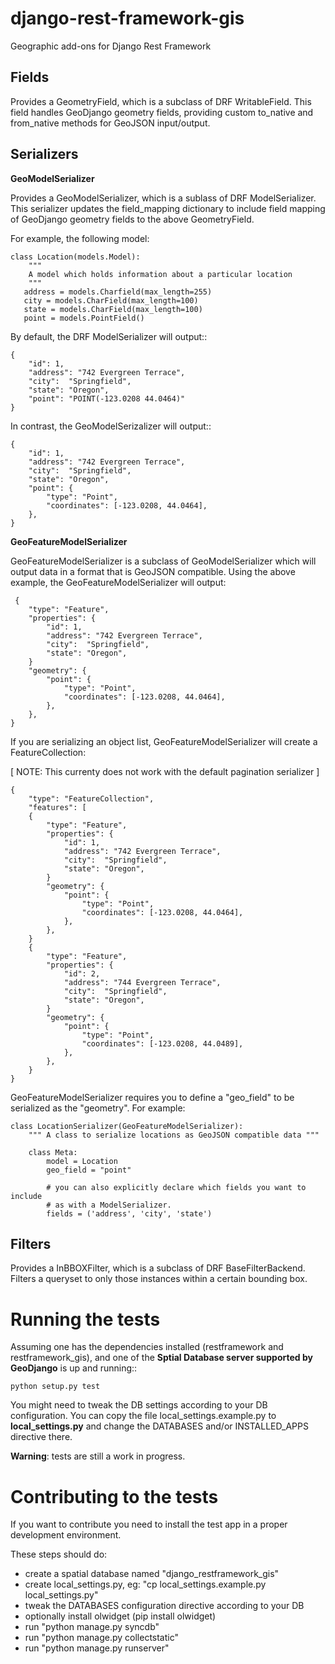 django-rest-framework-gis
=========================

Geographic add-ons for Django Rest Framework

Fields
------

Provides a GeometryField, which is a subclass of DRF WritableField. 
This field handles GeoDjango geometry fields, providing custom to_native 
and from_native methods for GeoJSON input/output.

Serializers
-----------

__GeoModelSerializer__

Provides a GeoModelSerializer, which is a sublass of DRF ModelSerializer.
This serializer updates the field_mapping dictionary to include
field mapping of GeoDjango geometry fields to the above GeometryField.

For example, the following model:

    class Location(models.Model):
        """
        A model which holds information about a particular location
        """
       address = models.Charfield(max_length=255)
       city = models.CharField(max_length=100)
       state = models.CharField(max_length=100)
       point = models.PointField()

By default, the DRF ModelSerializer will output::

    {
        "id": 1, 
        "address": "742 Evergreen Terrace", 
        "city":  "Springfield", 
        "state": "Oregon",
        "point": "POINT(-123.0208 44.0464)" 
    }

In contrast, the GeoModelSerizalizer will output::

    {
        "id": 1, 
        "address": "742 Evergreen Terrace", 
        "city":  "Springfield", 
        "state": "Oregon",
        "point": {
            "type": "Point",
            "coordinates": [-123.0208, 44.0464],
        },
    }
    
    
__GeoFeatureModelSerializer__

GeoFeatureModelSerializer is a subclass of GeoModelSerializer which will output data in a format that is GeoJSON
compatible. Using the above example, the GeoFeatureModelSerializer will output:

     {
        "type": "Feature",
        "properties": {
            "id": 1, 
            "address": "742 Evergreen Terrace", 
            "city":  "Springfield", 
            "state": "Oregon",
        }
        "geometry": {
            "point": {
                "type": "Point",
                "coordinates": [-123.0208, 44.0464],
            },
        },
    }
    
If you are serializing an object list, GeoFeatureModelSerializer will create a FeatureCollection:

[ NOTE: This currenty does not work with the default pagination serializer ]

    { 
        "type": "FeatureCollection",
        "features": [
        {
            "type": "Feature",
            "properties": {
                "id": 1, 
                "address": "742 Evergreen Terrace", 
                "city":  "Springfield", 
                "state": "Oregon",
            }
            "geometry": {
                "point": {
                    "type": "Point",
                    "coordinates": [-123.0208, 44.0464],
                },
            },
        }
        {
            "type": "Feature",
            "properties": {
                "id": 2, 
                "address": "744 Evergreen Terrace", 
                "city":  "Springfield", 
                "state": "Oregon",
            }
            "geometry": {
                "point": {
                    "type": "Point",
                    "coordinates": [-123.0208, 44.0489],
                },
            },
        }
    }
    
GeoFeatureModelSerializer requires you to define a "geo_field" to be serialized as the "geometry". For example:

    class LocationSerializer(GeoFeatureModelSerializer):
        """ A class to serialize locations as GeoJSON compatible data """
        
        class Meta:
            model = Location
            geo_field = "point"
        
            # you can also explicitly declare which fields you want to include
            # as with a ModelSerializer.
            fields = ('address', 'city', 'state')
            


Filters
-------

Provides a InBBOXFilter, which is a subclass of DRF BaseFilterBackend.
Filters a queryset to only those instances within a certain bounding box.


Running the tests
=================

Assuming one has the dependencies installed (restframework and restframework_gis),
and one of the **Sptial Database server supported by GeoDjango** is up and running::

    python setup.py test

You might need to tweak the DB settings according to your DB configuration.
You can copy the file local_settings.example.py to **local_settings.py** and change
the DATABASES and/or INSTALLED_APPS directive there.

**Warning**: tests are still a work in progress.

Contributing to the tests
=========================

If you want to contribute you need to install the test app in a proper development environment.

These steps should do:
 * create a spatial database named "django_restframework_gis"
 * create local_settings.py, eg: "cp local_settings.example.py local_settings.py"
 * tweak the DATABASES configuration directive according to your DB
 * optionally install olwidget (pip install olwidget)
 * run "python manage.py syncdb"
 * run "python manage.py collectstatic"
 * run "python manage.py runserver"
